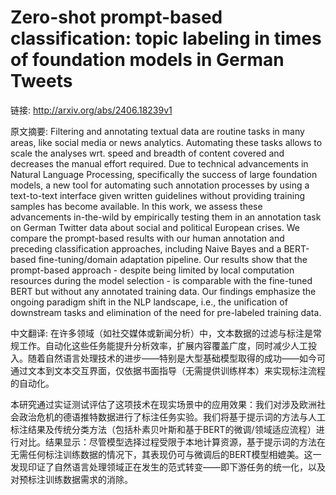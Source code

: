# Zero-shot prompt-based classification: topic labeling in times of foundation models in German Tweets

链接: http://arxiv.org/abs/2406.18239v1

原文摘要:
Filtering and annotating textual data are routine tasks in many areas, like
social media or news analytics. Automating these tasks allows to scale the
analyses wrt. speed and breadth of content covered and decreases the manual
effort required. Due to technical advancements in Natural Language Processing,
specifically the success of large foundation models, a new tool for automating
such annotation processes by using a text-to-text interface given written
guidelines without providing training samples has become available.
  In this work, we assess these advancements in-the-wild by empirically testing
them in an annotation task on German Twitter data about social and political
European crises. We compare the prompt-based results with our human annotation
and preceding classification approaches, including Naive Bayes and a BERT-based
fine-tuning/domain adaptation pipeline. Our results show that the prompt-based
approach - despite being limited by local computation resources during the
model selection - is comparable with the fine-tuned BERT but without any
annotated training data. Our findings emphasize the ongoing paradigm shift in
the NLP landscape, i.e., the unification of downstream tasks and elimination of
the need for pre-labeled training data.

中文翻译:
在许多领域（如社交媒体或新闻分析）中，文本数据的过滤与标注是常规工作。自动化这些任务能提升分析效率，扩展内容覆盖广度，同时减少人工投入。随着自然语言处理技术的进步——特别是大型基础模型取得的成功——如今可通过文本到文本交互界面，仅依据书面指导（无需提供训练样本）来实现标注流程的自动化。

本研究通过实证测试评估了这项技术在现实场景中的应用效果：我们对涉及欧洲社会政治危机的德语推特数据进行了标注任务实验。我们将基于提示词的方法与人工标注结果及传统分类方法（包括朴素贝叶斯和基于BERT的微调/领域适应流程）进行对比。结果显示：尽管模型选择过程受限于本地计算资源，基于提示词的方法在无需任何标注训练数据的情况下，其表现仍可与微调后的BERT模型相媲美。这一发现印证了自然语言处理领域正在发生的范式转变——即下游任务的统一化，以及对预标注训练数据需求的消除。
